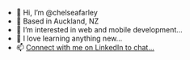 - 👋 Hi, I’m @chelseafarley
- 📍 Based in Auckland, NZ
- 👀 I’m interested in web and mobile development...
- 🌱 I love learning anything new...
- 📫 [Connect with me on LinkedIn to chat...](https://www.linkedin.com/in/caf/)
